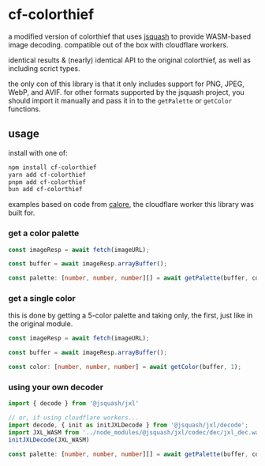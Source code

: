 # cf-colorthief

a modified version of colorthief that uses [jsquash](https://github.com/jamsinclair/jSquash) to provide WASM-based image decoding. compatible out of the box with cloudflare workers.

identical results & (nearly) identical API to the original colorthief, as well as including scrict types.

the only con of this library is that it only includes support for PNG, JPEG, WebP, and AVIF. for other formats supported by the jsquash project, you should import it manually and pass it in to the `getPalette` or `getColor` functions.

## usage

install with one of:
```bash
npm install cf-colorthief
yarn add cf-colorthief
pnpm add cf-colorthief
bun add cf-colorthief
```

examples based on code from [calore](https://github.com/thrzl/calore), the cloudflare worker this library was built for.

### get a color palette

```ts
const imageResp = await fetch(imageURL);

const buffer = await imageResp.arrayBuffer();

const palette: [number, number, number][] = await getPalette(buffer, colorCount, quality);
```

### get a single color

this is done by getting a 5-color palette and taking only, the first, just like in the original module.

```ts
const imageResp = await fetch(imageURL);

const buffer = await imageResp.arrayBuffer();

const color: [number, number, number] = await getColor(buffer, 1);
```

### using your own decoder

```ts
import { decode } from '@jsquash/jxl'

// or, if using cloudflare workers...
import decode, { init as initJXLDecode } from '@jsquash/jxl/decode';
import JXL_WASM from '../node_modules/@jsquash/jxl/codec/dec/jxl_dec.wasm';
initJXLDecode(JXL_WASM)

const palette: [number, number, number][] = await getPalette(buffer, colorCount, 1, decode);
```
